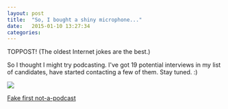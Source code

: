 ```yaml
---
layout: post
title:  "So, I bought a shiny microphone..."
date:   2015-01-10 13:27:34
categories: 
---
```

TOPPOST! (The oldest Internet jokes are the best.)

So I thought I might try podcasting. I've got 19 potential interviews in my list
of candidates, have started contacting a few of them. Stay tuned.  :)

<img src="{{site.dropbox_url}}/mic.jpg">

<a href="{{site.dropbox_url}}/one.mp3" target="_blank">Fake first not-a-podcast</a>

